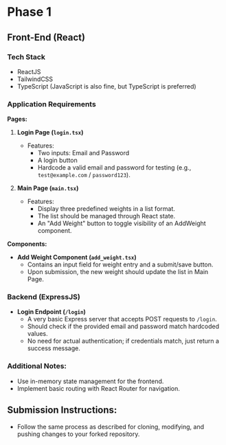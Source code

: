 # Phase 1

## Front-End (React)

### Tech Stack
- ReactJS
- TailwindCSS
- TypeScript (JavaScript is also fine, but TypeScript is preferred)

### Application Requirements

**Pages:**
1. **Login Page (`login.tsx`)**
   - Features:
     - Two inputs: Email and Password
     - A login button
     - Hardcode a valid email and password for testing (e.g., `test@example.com` / `password123`).

2. **Main Page (`main.tsx`)**
   - Features:
     - Display three predefined weights in a list format.
     - The list should be managed through React state. 
     - An "Add Weight" button to toggle visibility of an AddWeight component.

**Components:**
- **Add Weight Component (`add_weight.tsx`)**
  - Contains an input field for weight entry and a submit/save button.
  - Upon submission, the new weight should update the list in Main Page.

### Backend (ExpressJS)
- **Login Endpoint (`/login`)**
  - A very basic Express server that accepts POST requests to `/login`.
  - Should check if the provided email and password match hardcoded values.
  - No need for actual authentication; if credentials match, just return a success message.

### Additional Notes:
- Use in-memory state management for the frontend.
- Implement basic routing with React Router for navigation.

## Submission Instructions:
- Follow the same process as described for cloning, modifying, and pushing changes to your forked repository.
